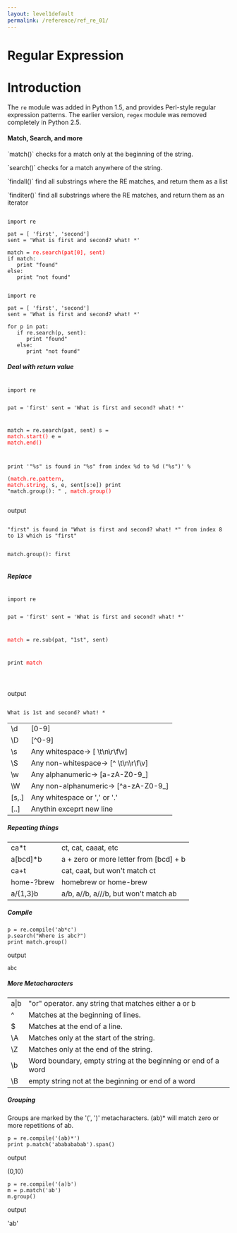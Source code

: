 ```yaml
---
layout: level1default 
permalink: /reference/ref_re_01/
---
```



# Regular Expression 






Introduction
============

The `re` module was added in Python 1.5, and provides Perl-style regular
expression patterns.  The earlier version, `regex` module was
removed completely in Python 2.5.


<h4>Match, Search, and more</h4>
<p>`match()` checks for a match only at the beginning of the string.</p>
<p>`search()` checks for a match anywhere of the string.</p>
<p>`findall()` find all substrings where the RE matches, and return them as a list</p>
<p>`finditer()` find all substrings where the RE matches, and return them as an iterator</p>



<pre><code>
import re

pat = [ 'first', 'second']
sent = 'What is first and second? what! *'

match = <font color="red">re.search(pat[0], sent)</font>
if match:
   print "found"
else:
   print "not found"
</code></pre>

<pre><code>
import re

pat = [ 'first', 'second']
sent = 'What is first and second? what! *'

for p in pat:
   if re.search(p, sent):
      print "found"
   else:
      print "not found"
</code></pre>

<h5>Deal with return value</h5>
<pre><code>
import re

pat =  'first'
sent = 'What is first and second? what! *'

match = re.search(pat, sent)
s = <font color="red">match.start()</font>
e = <font color="red">match.end()</font>

print '"%s" is found in "%s" from index %d to %d ("%s")' % \
    (<font color="red">match.re.pattern</font>, <font color="red">match.string</font>, s, e, sent[s:e])
print "match.group(): " , <font color="red">match.group()</font>
</code></pre>

<p>output</p>
<pre><code> 
"first" is found in "What is first and second? what! *" from index 8 to 13 which is "first"

match.group():  first</code></pre>


<h5>Replace</h5>
<pre><code>
import re

pat =  'first'
sent = 'What is first and second? what! *'

<font color="red">match</font> = re.sub(pat, "1st", sent)

print <font color="red">match</font>

</code></pre>
<p>output</p>
<pre><code> 
What is 1st and second? what! *</code></pre>

<table>
  
  <tr>
    <td>\d</td>
    <td>[0-9]</td>
  </tr>
  <tr>
    <td>\D</td>
    <td>[^0-9]</td>
  </tr>
  <tr>
    <td>\s</td>
    <td>Any whitespace-> [ \t\n\r\f\v]</td>
  </tr>
  <tr>
    <td>\S </td>
    <td>Any non-whitespace-> [^ \t\n\r\f\v] </td>
  </tr>
  <tr>
    <td>\w</td>
    <td>Any alphanumeric-> [a-zA-Z0-9_]</td>
  </tr>
  <tr>
    <td>\W</td>
    <td>Any non-alphanumeric-> [^a-zA-Z0-9_]</td>
  </tr>
  <tr>
    <td>[s,.]</td>
    <td>Any whitespace or ',' or '.'</td>
  </tr>
  <tr>
    <td>[..]</td>
    <td>Anythin exceprt new line</td>
  </tr>
</table>

<h5>Repeating things</h5>

<table>
  
  <tr>
    <td>ca*t</td>
    <td>ct, cat, caaat, etc</td>
  </tr>
  <tr>
    <td>a[bcd]*b</td>
    <td>a + zero or more letter from [bcd] + b</td>
  </tr>
  <tr>
    <td>ca+t</td>
    <td>cat, caat, but won't match ct</td>
  </tr>
  <tr>
    <td>home-?brew </td>
    <td>homebrew or home-brew </td>
  </tr>
  <tr>
    <td>a/{1,3}b</td>
    <td>a/b, a//b, a///b, but won't match ab</td>
  </tr>
</table>

<h5>Compile</h5>

<pre><code>p = re.compile('ab*c')
p.search("Where is abc?")
print match.group()</code></pre>

<p>output</p>
<pre><code>abc</code></pre>


<h5>More Metacharacters</h5>

<table>
  
  <tr>
    <td>a|b</td>
    <td>"or" operator. any string that matches either a or b</td>
  </tr>
  <tr>
    <td>^</td>
    <td>Matches at the beginning of lines.</td>
  </tr>
  <tr>
    <td>$</td>
    <td>Matches at the end of a line.</td>
  </tr>
  <tr>
    <td>\A </td>
    <td>Matches only at the start of the string. </td>
  </tr>
  <tr>
    <td>\Z</td>
    <td>Matches only at the end of the string.</td>
   <tr>
    <td>\b</td>
    <td>Word boundary, empty string at the beginning or end of a word</td>
   <tr>
    <td>\B</td>
    <td>empty string not at the beginning or end of a word</td>
  </tr>
</table>


<h5>Grouping</h5>

<p>Groups are marked by the '(', ')' metacharacters. (ab)* will match zero or more repetitions of ab.</p>

<pre><code>p = re.compile('(ab)*')
print p.match('ababababab').span()</code></pre>
<p>output</p>
(0,10)

<pre><code>p = re.compile('(a)b')
m = p.match('ab')
m.group()
</code></pre>
<p>output</p>
'ab'





